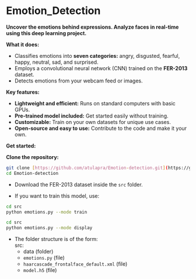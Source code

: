 # Emotion_Detection

**Uncover the emotions behind expressions. Analyze faces in real-time using this deep learning project.**

**What it does:**

- Classifies emotions into **seven categories:** angry, disgusted, fearful, happy, neutral, sad, and surprised.
- Employs a convolutional neural network (CNN) trained on the **FER-2013** dataset.
- Detects emotions from your webcam feed or images.

**Key features:**

- **Lightweight and efficient:** Runs on standard computers with basic GPUs.
- **Pre-trained model included:** Get started easily without training.
- **Customizable:** Train on your own datasets for unique use cases.
- **Open-source and easy to use:** Contribute to the code and make it your own.

**Get started:**

**Clone the repository:**

   ```bash
   git clone [https://github.com/atulapra/Emotion-detection.git](https://github.com/atulapra/Emotion-detection.git)
   cd Emotion-detection
   ```

* Download the FER-2013 dataset inside the `src` folder.

* If you want to train this model, use:  

```bash
cd src
python emotions.py --mode train
```

```bash
cd src
python emotions.py --mode display
```

* The folder structure is of the form:  
  src:
  * data (folder)
  * `emotions.py` (file)
  * `haarcascade_frontalface_default.xml` (file)
  * `model.h5` (file)


